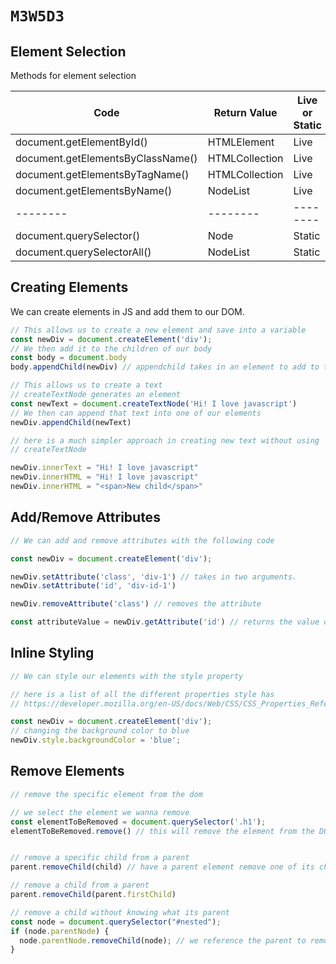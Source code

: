 # `M3W5D3`

## Element Selection

Methods for element selection

| Code  | Return Value | Live or Static |
| -------- | --------| ------- |
| document.getElementById() | HTMLElement  | Live |
| document.getElementsByClassName() | HTMLCollection  | Live |
| document.getElementsByTagName() | HTMLCollection  | Live |
| document.getElementsByName() | NodeList | Live |
| -------- | -------- | -------- |
| document.querySelector() | Node  | Static |
| document.querySelectorAll() | NodeList  | Static |

## Creating Elements

We can create elements in JS and add them to our DOM.

```js
// This allows us to create a new element and save into a variable
const newDiv = document.createElement('div');
// We then add it to the children of our body
const body = document.body
body.appendChild(newDiv) // appendchild takes in an element to add to the bottom most child of the parent

// This allows us to create a text
// createTextNode generates an element
const newText = document.createTextNode('Hi! I love javascript')
// We then can append that text into one of our elements
newDiv.appendChild(newText)

// here is a much simpler approach in creating new text without using
// createTextNode

newDiv.innerText = "Hi! I love javascript"
newDiv.innerHTML = "Hi! I love javascript"
newDiv.innerHTML = "<span>New child</span>"
```

## Add/Remove Attributes


```js
// We can add and remove attributes with the following code

const newDiv = document.createElement('div');

newDiv.setAttribute('class', 'div-1') // takes in two arguments.
newDiv.setAttribute('id', 'div-id-1')

newDiv.removeAttribute('class') // removes the attribute

const attributeValue = newDiv.getAttribute('id') // returns the value of the attribute
```


## Inline Styling

```js
// We can style our elements with the style property

// here is a list of all the different properties style has
// https://developer.mozilla.org/en-US/docs/Web/CSS/CSS_Properties_Reference

const newDiv = document.createElement('div');
// changing the background color to blue
newDiv.style.backgroundColor = 'blue';
```


## Remove Elements

```js
// remove the specific element from the dom

// we select the element we wanna remove
const elementToBeRemoved = document.querySelector('.h1');
elementToBeRemoved.remove() // this will remove the element from the DOM


// remove a specific child from a parent
parent.removeChild(child) // have a parent element remove one of its child elements

// remove a child from a parent
parent.removeChild(parent.firstChild)

// remove a child without knowing what its parent
const node = document.querySelector("#nested");
if (node.parentNode) {
  node.parentNode.removeChild(node); // we reference the parent to remove its child
}
```

